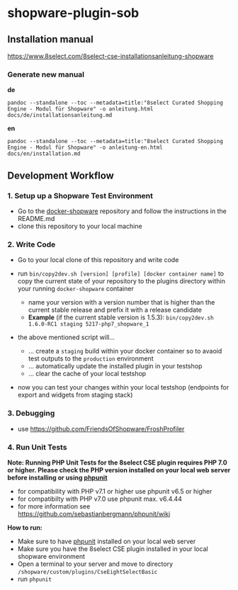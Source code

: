 # shopware-plugin-sob

## Installation manual

https://www.8select.com/8select-cse-installationsanleitung-shopware

### Generate new manual

**de**
```
pandoc --standalone --toc --metadata=title:"8select Curated Shopping Engine - Modul für Shopware" -o anleitung.html docs/de/installationsanleitung.md
```

**en** 
```
pandoc --standalone --toc --metadata=title:"8select Curated Shopping Engine - Modul für Shopware" -o anleitung-en.html docs/en/installation.md
```

## Development Workflow

### 1. Setup up a Shopware Test Environment

- Go to the [docker-shopware](https://github.com/8select/docker-shopware) repository and follow the instructions in the README.md
- clone this repository to your local machine

### 2. Write Code

- Go to your local clone of this repository and write code
- run `bin/copy2dev.sh [version] [profile] [docker container name]` to copy the current state of your repository to the plugins directory within your running `docker-shopware` container
    - name your version with a version number that is higher than the current stable release and prefix it with a release candidate
    - **Example** (if the current stable version is 1.5.3): `bin/copy2dev.sh 1.6.0-RC1 staging 5217-php7_shopware_1`
- the above mentioned script will...

  - ... create a `staging` build within your docker container so to avaoid test outputs to the `production` environment
  - ... automatically update the installed plugin in your testshop
  - ... clear the cache of your local testshop

- now you can test your changes within your local testshop (endpoints for export and widgets from staging stack)

### 3. Debugging

- use https://github.com/FriendsOfShopware/FroshProfiler

### 4. Run Unit Tests

**Note: Running PHP Unit Tests for the 8select CSE plugin requires PHP 7.0 or higher. Please check the PHP version installed on your local web server before installing or using [phpunit](https://phpunit.de/)**
- for compatibility with PHP v7.1 or higher use phpunit v6.5 or higher
- for compatibilty with PHP v7.0 use phpunit max. v6.4.44
- for more information see https://github.com/sebastianbergmann/phpunit/wiki 

**How to run:** 
- Make sure to have [phpunit](https://phpunit.de/) installed on your local web server
- Make sure you have the 8select CSE plugin installed in your local shopware environment
- Open a terminal to your server and move to directory `/shopware/custom/plugins/CseEightSelectBasic`
- run `phpunit`
